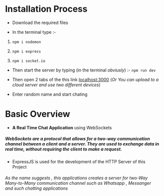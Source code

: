 # Installation Process

+ Download the required files 

+ In the terminal type :- 

1. ```npm i nodemon```

2. ```npm i express```

3. `npm i socket.io`

+ Then start the server by typing (in the terminal *obviusly*) :- `npm run dev`

+ Then open 2 tabs of the this link [localhost:3000](http://localhost:3000/)
(*Or You can upload to a cloud server and use two different devices*)

+ Enter random name and start chating


# Basic Overview

+ **A Real Time Chat Application** using WebSockets

##### WebSockets are a protocol that allows for a two-way communication channel between a client and a server. They are used to exchange data in real time, without requiring the client to make a request. 

+ ExpressJS is used for the development of the HTTP Server of this Project

###### As the name suggests , this applications creates a server for two-Way Many-to-Many communication channel such as Whatsapp , Messanger and such chatting applications
